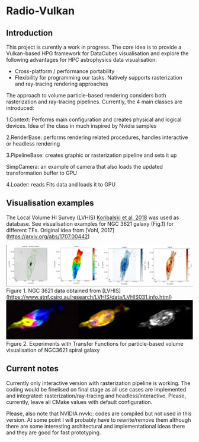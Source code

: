 # Radio-Vulkan
## Introduction
This project is curently a work in progress. The core idea is to provide a Vulkan-based HPG framework for DataCubes visualisation and explore the following advantages for HPC astrophysics data visualisation:

- Cross-platform / performance portability
- Flexibility for programming our tasks. Natively supports rasterization and ray-tracing rendering approaches


The approach to volume particle-based rendering considers both rasterization and ray-tracing pipelines. Currently, the 4 main classes are introduced:

1.Context: Performs main configuration and creates physical and logical devices. Idea of the class in much inspired by Nvidia samples

2.RenderBase: performs rendering related procedures, handles interactive or headless rendering

3.PipelineBase: creates graphic or rasterization pipeline and sets it up

SimpCamera: an example of camera that also loads the updated transformation buffer to GPU

4.Loader: reads Fits data and loads it to GPU


## Visualisation examples

The Local Volume HI Survey (LVHIS) [Koribalski et al. 2018](http://adsabs.harvard.edu/abs/2018MNRAS.478.1611K) was used as database. See visualisation examples for NGC 3621 galaxy (Fig.1) for different TFs. Original idea from [Vohl, 2017] (https://arxiv.org/abs/1707.00442)

![NGC 3621 data](docs/images/databaseNGC3621.png)
Figure 1. NGC 3621 data obtained from [LVHIS] (https://www.atnf.csiro.au/research/LVHIS/data/LVHIS031.info.html)
![NGC 3621 volume visualisation examples](docs/images/NGC_3621.png)
Figure 2. Experiments with Transfer Functions for particle-based volume visualisation of NGC3621 spiral galaxy

## Current notes
 
Currently only interactive version with rasterization pipeline is working. The coding would be finelised on final stage as all use cases are implemented and integrated: rasterization/ray-tracing and headless/interactive. Please, currently, leave all CMake values with default configuration.

 
Please, also note that NVIDIA nvvk:: codes are compiled but not used in this version. At some point I will probably have to rewrite/remove them although there are some interesting architectural and implementational ideas there and they are good for fast prototyping.
